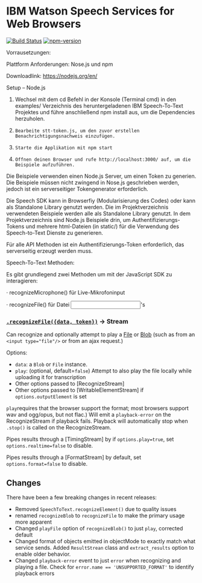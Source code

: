 IBM Watson Speech Services for Web Browsers
===========================================

[![Build Status](https://travis-ci.org/watson-developer-cloud/speech-javascript-sdk.svg?branch=master)](https://travis-ci.org/watson-developer-cloud/speech-javascript-sdk)
[![npm-version](https://img.shields.io/npm/v/watson-speech.svg)](https://www.npmjs.com/package/watson-speech)


Vorrausetzungen:

Plattform Anforderungen: Nose.js und npm

Downloadlink: https://nodejs.org/en/

Setup – Node.js

1.    Wechsel mit dem cd Befehl in der Konsole (Terminal cmd) in den examples/ Verzeichnis des heruntergeladenen IBM Speech-To-Text Projektes und führe anschließend npm install aus, um die Dependencies herzuholen.

2.     Bearbeite stt-token.js, um den zuvor erstellen Benachrichtigungsnachweis einzufügen.

3.     Starte die Applikation mit npm start

4.     Öffnen deinen Browser und rufe http://localhost:3000/ auf, um die Beispiele aufzuführen.


Die Beispiele verwenden einen Node.js Server, um einen Token zu generien. Die Beispiele müssen nicht zwingend in Nose.js geschrieben werden, jedoch ist ein serverseitiger Tokengenerator erforderlich.

Die Speech SDK kann in Browserfiy (Modularisierung des Codes) oder kann als Standalone Library genutzt werden. Die im Projektverzeichnis verwendeten Beispiele werden alle als Standalone Library genutzt. In dem Projektverzeichnis sind Node.js Beispiele drin, um Authentifizierungs-Tokens und mehrere html-Dateien (in static/) für die Verwendung des Speech-to-Text Dienste zu generieren.

Für alle API Methoden ist ein Authentifizierungs-Token erforderlich, das serverseitig erzeugt werden muss.


Speech-To-Text Methoden:

Es gibt grundlegend zwei Methoden um mit der JavaScript SDK zu interagieren:

·       recognizeMicrophone() für Live-Mikrofoninput

·       recognizeFile() für Datei <input>'s

### [`.recognizeFile({data, token})`](http://watson-developer-cloud.github.io/speech-javascript-sdk/master/module-watson-speech_speech-to-text_recognize-file.html) -> Stream

Can recognize and optionally attempt to play a [File](https://developer.mozilla.org/en-US/docs/Web/API/File) or [Blob](https://developer.mozilla.org/en-US/docs/Web/API/Blob)
(such as from an `<input type="file"/>` or from an ajax request.)

Options: 
* `data`: a `Blob` or `File` instance. 
* `play`: (optional, default=`false`) Attempt to also play the file locally while uploading it for transcription 
* Other options passed to [RecognizeStream]
* Other options passed to [WritableElementStream] if `options.outputElement` is set

`play`requires that the browser support the format; most browsers support wav and ogg/opus, but not flac.) 
Will emit a `playback-error` on the RecognizeStream if playback fails. 
Playback will automatically stop when `.stop()` is called on the RecognizeStream.

Pipes results through a [TimingStream] by if `options.play=true`, set `options.realtime=false` to disable.

Pipes results through a [FormatStream] by default, set `options.format=false` to disable.


## Changes

There have been a few breaking changes in recent releases:

* Removed `SpeechToText.recognizeElement()` due to quality issues
* renamed `recognizeBlob` to `recognizeFile` to make the primary usage more apparent
* Changed `playFile` option of `recognizeBlob()` to just `play`, corrected default
* Changed format of objects emitted in objectMode to exactly match what service sends. Added `ResultStrean` class and `extract_results` option to enable older behavior.
* Changed `playback-error` event to just `error` when recognizing and playing a file. Check for `error.name == 'UNSUPPORTED_FORMAT'` to identify playback errors



